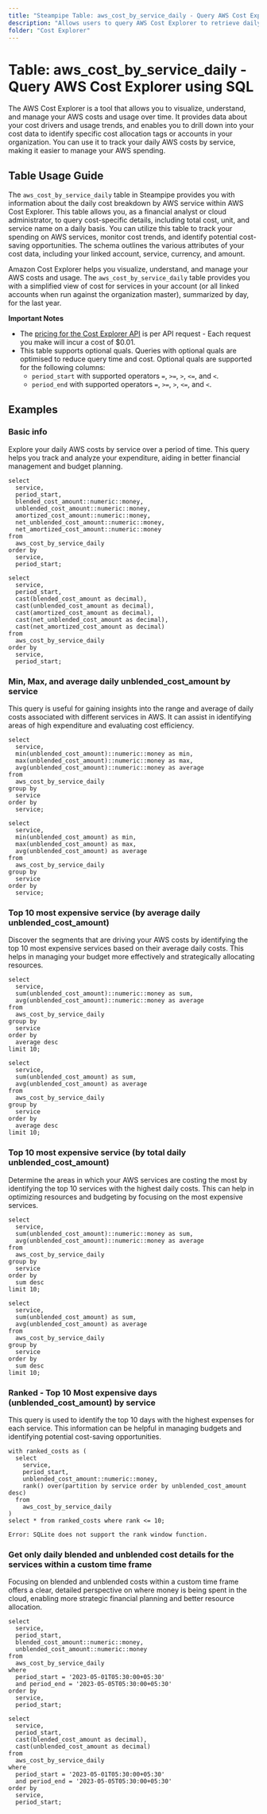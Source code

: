 ```yaml
---
title: "Steampipe Table: aws_cost_by_service_daily - Query AWS Cost Explorer using SQL"
description: "Allows users to query AWS Cost Explorer to retrieve daily cost breakdown by AWS service."
folder: "Cost Explorer"
---
```


# Table: aws_cost_by_service_daily - Query AWS Cost Explorer using SQL

The AWS Cost Explorer is a tool that allows you to visualize, understand, and manage your AWS costs and usage over time. It provides data about your cost drivers and usage trends, and enables you to drill down into your cost data to identify specific cost allocation tags or accounts in your organization. You can use it to track your daily AWS costs by service, making it easier to manage your AWS spending.

## Table Usage Guide

The `aws_cost_by_service_daily` table in Steampipe provides you with information about the daily cost breakdown by AWS service within AWS Cost Explorer. This table allows you, as a financial analyst or cloud administrator, to query cost-specific details, including total cost, unit, and service name on a daily basis. You can utilize this table to track your spending on AWS services, monitor cost trends, and identify potential cost-saving opportunities. The schema outlines the various attributes of your cost data, including your linked account, service, currency, and amount.

Amazon Cost Explorer helps you visualize, understand, and manage your AWS costs and usage. The `aws_cost_by_service_daily` table provides you with a simplified view of cost for services in your account (or all linked accounts when run against the organization master), summarized by day, for the last year.

**Important Notes**
- The [pricing for the Cost Explorer API](https://aws.amazon.com/aws-cost-management/pricing/) is per API request - Each request you make will incur a cost of $0.01.
- This table supports optional quals. Queries with optional quals are optimised to reduce query time and cost. Optional quals are supported for the following columns:
  - `period_start` with supported operators `=`, `>=`, `>`, `<=`, and `<`.
  - `period_end` with supported operators `=`, `>=`, `>`, `<=`, and `<`.

## Examples

### Basic info
Explore your daily AWS costs by service over a period of time. This query helps you track and analyze your expenditure, aiding in better financial management and budget planning.

```sql+postgres
select
  service,
  period_start,
  blended_cost_amount::numeric::money,
  unblended_cost_amount::numeric::money,
  amortized_cost_amount::numeric::money,
  net_unblended_cost_amount::numeric::money,
  net_amortized_cost_amount::numeric::money
from
  aws_cost_by_service_daily
order by
  service,
  period_start;
```

```sql+sqlite
select
  service,
  period_start,
  cast(blended_cost_amount as decimal),
  cast(unblended_cost_amount as decimal),
  cast(amortized_cost_amount as decimal),
  cast(net_unblended_cost_amount as decimal),
  cast(net_amortized_cost_amount as decimal)
from
  aws_cost_by_service_daily
order by
  service,
  period_start;
```

### Min, Max, and average daily unblended_cost_amount by service
This query is useful for gaining insights into the range and average of daily costs associated with different services in AWS. It can assist in identifying areas of high expenditure and evaluating cost efficiency.

```sql+postgres
select
  service,
  min(unblended_cost_amount)::numeric::money as min,
  max(unblended_cost_amount)::numeric::money as max,
  avg(unblended_cost_amount)::numeric::money as average
from
  aws_cost_by_service_daily
group by
  service
order by
  service;
```

```sql+sqlite
select
  service,
  min(unblended_cost_amount) as min,
  max(unblended_cost_amount) as max,
  avg(unblended_cost_amount) as average
from
  aws_cost_by_service_daily
group by
  service
order by
  service;
```

### Top 10 most expensive service (by average daily unblended_cost_amount)
Discover the segments that are driving your AWS costs by identifying the top 10 most expensive services based on their average daily costs. This helps in managing your budget more effectively and strategically allocating resources.

```sql+postgres
select
  service,
  sum(unblended_cost_amount)::numeric::money as sum,
  avg(unblended_cost_amount)::numeric::money as average
from
  aws_cost_by_service_daily
group by
  service
order by
  average desc
limit 10;
```

```sql+sqlite
select
  service,
  sum(unblended_cost_amount) as sum,
  avg(unblended_cost_amount) as average
from
  aws_cost_by_service_daily
group by
  service
order by
  average desc
limit 10;
```

### Top 10 most expensive service (by total daily unblended_cost_amount)
Determine the areas in which your AWS services are costing the most by identifying the top 10 services with the highest daily costs. This can help in optimizing resources and budgeting by focusing on the most expensive services.

```sql+postgres
select
  service,
  sum(unblended_cost_amount)::numeric::money as sum,
  avg(unblended_cost_amount)::numeric::money as average
from
  aws_cost_by_service_daily
group by
  service
order by
  sum desc
limit 10;
```

```sql+sqlite
select
  service,
  sum(unblended_cost_amount) as sum,
  avg(unblended_cost_amount) as average
from
  aws_cost_by_service_daily
group by
  service
order by
  sum desc
limit 10;
```


### Ranked - Top 10 Most expensive days (unblended_cost_amount) by service
This query is used to identify the top 10 days with the highest expenses for each service. This information can be helpful in managing budgets and identifying potential cost-saving opportunities.

```sql+postgres
with ranked_costs as (
  select
    service,
    period_start,
    unblended_cost_amount::numeric::money,
    rank() over(partition by service order by unblended_cost_amount desc)
  from
    aws_cost_by_service_daily
)
select * from ranked_costs where rank <= 10;
```

```sql+sqlite
Error: SQLite does not support the rank window function.
```

### Get only daily blended and unblended cost details for the services within a custom time frame
Focusing on blended and unblended costs within a custom time frame offers a clear, detailed perspective on where money is being spent in the cloud, enabling more strategic financial planning and better resource allocation.

```sql+postgres
select
  service,
  period_start,
  blended_cost_amount::numeric::money,
  unblended_cost_amount::numeric::money
from
  aws_cost_by_service_daily
where
  period_start = '2023-05-01T05:30:00+05:30'
  and period_end = '2023-05-05T05:30:00+05:30'
order by
  service,
  period_start;
```

```sql+sqlite
select
  service,
  period_start,
  cast(blended_cost_amount as decimal),
  cast(unblended_cost_amount as decimal)
from
  aws_cost_by_service_daily
where
  period_start = '2023-05-01T05:30:00+05:30'
  and period_end = '2023-05-05T05:30:00+05:30'
order by
  service,
  period_start;
```